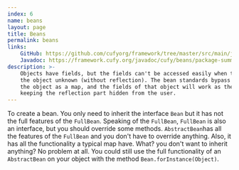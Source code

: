 ```yaml
---
index: 6
name: beans
layout: page
title: Beans
permalink: beans
links:
    GitHub: https://github.com/cufyorg/framework/tree/master/src/main/java/cufy/beans
    Javadoc: https://framework.cufy.org/javadoc/cufy/beans/package-summary.html
description: >-
    Objects have fields, but the fields can't be accessed easily when the class of
    the object unknown (without reflection). The bean standards bypass that by treating
    the object as a map, and the fields of that object will work as the entries of the map, 
    keeping the reflection part hidden from the user.
---
```


To create a bean. You only need to inherit the interface `Bean` but it has not the
full features of the `FullBean`. Speaking of the `FullBean`, `FullBean` is also an interface,
but you should override some methods. `AbstractBean`has all the features of the `FullBean` and
you don't have to override anything. Also, it has all the functionality a typical map have. What?
you don't want to inherit anything? No problem at all. You could still use the full functionality
of an `AbstractBean` on your object with the method `Bean.forInstance(Object)`.
